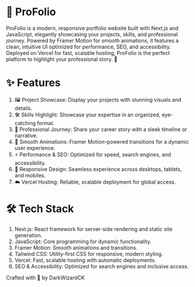 # 🌟 ProFolio

ProFolio is a modern, responsive portfolio website built with Next.js and JavaScript, elegantly showcasing your projects, skills, and professional journey. Powered by Framer Motion for smooth animations, it features a clean, intuitive UI optimized for performance, SEO, and accessibility. Deployed on Vercel for fast, scalable hosting, ProFolio is the perfect platform to highlight your professional story. 🚀

# ✨ Features

1. 🖼️ Project Showcase: Display your projects with stunning visuals and details.
2. 🛠️ Skills Highlight: Showcase your expertise in an organized, eye-catching format.
3. 📖 Professional Journey: Share your career story with a sleek timeline or narrative.
4. 🎥 Smooth Animations: Framer Motion-powered transitions for a dynamic user experience.
5. ⚡ Performance & SEO: Optimized for speed, search engines, and accessibility.
6. 📱 Responsive Design: Seamless experience across desktops, tablets, and mobiles.
7. ☁️ Vercel Hosting: Reliable, scalable deployment for global access.



# 🛠️ Tech Stack

1. Next.js: React framework for server-side rendering and static site generation.
2. JavaScript: Core programming for dynamic functionality.
3. Framer Motion: Smooth animations and transitions.
4. Tailwind CSS: Utility-first CSS for responsive, modern styling.
5. Vercel: Fast, scalable hosting with automatic deployments.
6. SEO & Accessibility: Optimized for search engines and inclusive access.


Crafted with 🌟 by DarkWizardCK

